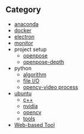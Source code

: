 ## Category

- [anaconda](./anaconda)
- [docker](./docker)
- [electron](./electron)
- [monitor](./monitor)
- project setup
    - [openpose](./projects/openpose)
    - [openpose-depth](./projects/openpose-depth)
- python
    - [algorithm](./python/Algorithm)
    - [file I/O](./python/fileIO)
    - [opencv-video process](./python/opencv-video)
- [ubuntu](./ubuntu)
    - [c++](./ubuntu/c++)
    - [nvidia](./ubuntu/nvidia)
    - [opencv](./ubuntu/opencv)
    - [tools](./ubuntu/tools)
- [Web-based Tool](./web-based-tool)
